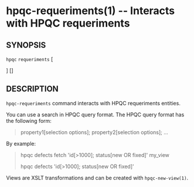 hpqc-requeriments(1) -- Interacts with HPQC requeriments
========================================================

## SYNOPSIS

`hpqc` `requeriments` [<search>] [<view>]

## DESCRIPTION

`hpqc-requeriments` command interacts with HPQC requeriments entities.

You can use a search in HPQC query format. The HPQC query format has the
following form:

>  property1[selection options]; property2[selection options]; ...

By example:

>  hpqc defects fetch 'id[>1000]; status[new OR fixed]' my\_view
>
>  hpqc defects 'id[>1000]; status[new OR fixed]'

Views are XSLT transformations and can be created with `hpqc-new-view(1)`.

